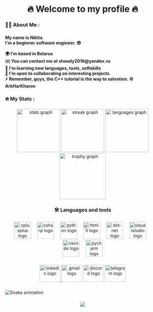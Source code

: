 <h1 align="center">🔥 Welcome to my profile 🔥</h1>

###

<h3 align="left">👩‍💻  About Me :</h3>

###

<h4 align="left">My name is Nikita.<br>I'm a beginner software engineer. 😎<br><br>🌍  I'm based in Belarus<br>✉️  You can contact me at shoody2016@yandex.ru<br>🧠  I'm learning new languages, tools, softskills<br>🤝  I'm open to collaborating on interesting projects<br>⚡  Remember, guys, the C++ tutorial is the way to salvation. © ArkHarKharon</h4>

###

<h3 align="left">🔥  My Stats :</h3>

###

<div align="center">
  <img src="https://github-readme-stats.vercel.app/api?username=shoodymon&hide_title=false&hide_rank=false&show_icons=true&include_all_commits=true&count_private=true&disable_animations=false&theme=omni&locale=en&hide_border=false" height="140" alt="stats graph"  />
  <img src="https://streak-stats.demolab.com?user=shoodymon&locale=en&mode=daily&theme=aura&hide_border=false&border_radius=5" height="140" alt="streak graph"  />
  <img src="https://github-readme-stats.vercel.app/api/top-langs?username=shoodymon&locale=en&hide_title=false&layout=compact&card_width=320&langs_count=5&theme=rose_pine&hide_border=false" height="140" alt="languages graph"  />
  <img src="https://github-profile-trophy.vercel.app?username=shoodymon&column=4&row=2&margin-w=5&margin-h=5&no-bg=false&theme=tokyonight" height="150" alt="trophy graph"  />
</div>

###

<h3 align="center">🛠 Languages and tools</h3>

###

<div align="center">
  <img src="https://cdn.jsdelivr.net/gh/devicons/devicon/icons/cplusplus/cplusplus-original.svg" height="55" alt="cplusplus logo"  />
  <img width="12" />
  <img src="https://cdn.jsdelivr.net/gh/devicons/devicon/icons/csharp/csharp-original.svg" height="55" alt="csharp logo"  />
  <img width="12" />
  <img src="https://cdn.jsdelivr.net/gh/devicons/devicon/icons/python/python-original.svg" height="55" alt="python logo"  />
  <img width="12" />
  <img src="https://cdn.jsdelivr.net/gh/devicons/devicon/icons/html5/html5-original.svg" height="55" alt="html5 logo"  />
  <img width="12" />
  <img src="https://cdn.jsdelivr.net/gh/devicons/devicon/icons/dot-net/dot-net-original.svg" height="55" alt="dot-net logo"  />
  <img width="12" />
  <img src="https://cdn.jsdelivr.net/gh/devicons/devicon/icons/visualstudio/visualstudio-plain.svg" height="55" alt="visualstudio logo"  />
  <img width="12" />
  <img src="https://cdn.jsdelivr.net/gh/devicons/devicon/icons/vscode/vscode-original.svg" height="55" alt="vscode logo"  />
  <img width="12" />
  <img src="https://cdn.jsdelivr.net/gh/devicons/devicon/icons/pycharm/pycharm-original.svg" height="55" alt="pycharm logo"  />
</div>

###

<div align="center">
  <a href="https://www.linkedin.com/in/nikita-zhyvahlod-891866246/" target="_blank">
    <img src="https://raw.githubusercontent.com/maurodesouza/profile-readme-generator/master/src/assets/icons/social/linkedin/default.svg" width="67" height="55" alt="linkedin logo"  />
  </a>
  <img src="https://raw.githubusercontent.com/maurodesouza/profile-readme-generator/master/src/assets/icons/social/gmail/default.svg" width="67" height="55" alt="gmail logo"  />
  <img src="https://raw.githubusercontent.com/maurodesouza/profile-readme-generator/master/src/assets/icons/social/discord/default.svg" width="67" height="55" alt="discord logo"  />
  <img src="https://raw.githubusercontent.com/maurodesouza/profile-readme-generator/master/src/assets/icons/social/telegram/default.svg" width="67" height="55" alt="telegram logo"  />
</div>

###

<img src="https://raw.githubusercontent.com/shoodymon/shoodymon/output/snake.svg" alt="Snake animation" />

###

<div align="center">
  <img src="https://profile-counter.glitch.me/shoodymon/count.svg?"  />
</div>

###
